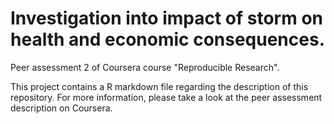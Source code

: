 Investigation into impact of storm on health and economic consequences. 
=======================================================================

Peer assessment 2 of Coursera course "Reproducible Research".

This project contains a R markdown file regarding the description of this 
repository. For more information, please take a look at the peer assessment 
description on Coursera.
